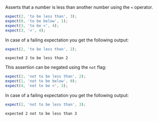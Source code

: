 Asserts that a number is less than another number using the `<`
operator.


```javascript
expect(2, 'to be less than', 3);
expect(0, 'to be below', 1);
expect(3, 'to be <', 4);
expect(3, '<', 4);
```

In case of a failing expectation you get the following output:

```javascript
expect(2, 'to be less than', 2);
```

```output
expected 2 to be less than 2
```

This assertion can be negated using the `not` flag:

```javascript
expect(2, 'not to be less than', 2);
expect(1, 'not to be below', 0);
expect(4, 'not to be <', 3);
```

In case of a failing expectation you get the following output:

```javascript
expect(2, 'not to be less than', 3);
```

```output
expected 2 not to be less than 3
```
